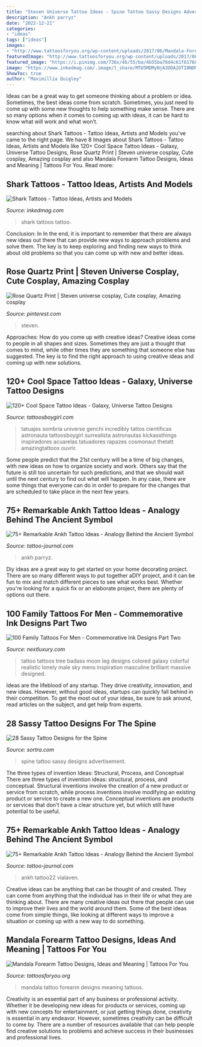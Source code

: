 ```yaml
---
title: "Steven Universe Tattoo Ideas - Spine Tattoo Sassy Designs Advertisement"
description: "Ankh parryz"
date: "2022-12-21"
categories:
- "ideas"
tags: ["ideas"]
images:
- "http://www.tattoosforyou.org/wp-content/uploads/2017/06/Mandala-Forearm-Tattoo-Pictures.jpg"
featuredImage: "http://www.tattoosforyou.org/wp-content/uploads/2017/06/Mandala-Forearm-Tattoo-Pictures.jpg"
featured_image: "https://i.pinimg.com/736x/4b/55/ba/4b55ba76d4c61f61768d1cad941abe28.jpg"
image: "https://www.inkedmag.com/.image/t_share/MTU5MDMyNjA3ODA2OTI0NDM3/feature1.jpg"
ShowToc: true
author: "Maximillia Quigley"
---
```



Ideas can be a great way to get someone thinking about a problem or idea. Sometimes, the best ideas come from scratch. Sometimes, you just need to come up with some new thoughts to help something make sense. There are so many options when it comes to coming up with ideas, it can be hard to know what will work and what won’t.

	

		
searching about Shark Tattoos - Tattoo Ideas, Artists and Models you've came to the right page. We have 8 Images about Shark Tattoos - Tattoo Ideas, Artists and Models like 120+ Cool Space Tattoo Ideas - Galaxy, Universe Tattoo Designs, Rose Quartz Print | Steven universe cosplay, Cute cosplay, Amazing cosplay and also Mandala Forearm Tattoo Designs, Ideas and Meaning | Tattoos For You. Read more:
		
    
## Shark Tattoos - Tattoo Ideas, Artists And Models

<img loading=lazy src="https://www.inkedmag.com/.image/t_share/MTU5MDMyNjA3ODA2OTI0NDM3/feature1.jpg" onerror="this.onerror=null;this.src='https://tse4.mm.bing.net/th?id=OIP.y0pFC5ksS-ewxEFAZWcAaQHaHa&amp;pid=15.1';" alt="Shark Tattoos - Tattoo Ideas, Artists and Models">

_Source: inkedmag.com_

>shark tattoos tattoo. 

	

Conclusion: In
In the end, it is important to remember that there are always new ideas out there that can provide new ways to approach problems and solve them. The key is to keep exploring and finding new ways to think about old problems so that you can come up with new and better ideas.

    
## Rose Quartz Print | Steven Universe Cosplay, Cute Cosplay, Amazing Cosplay

<img loading=lazy src="https://i.pinimg.com/736x/4b/55/ba/4b55ba76d4c61f61768d1cad941abe28.jpg" onerror="this.onerror=null;this.src='https://tse2.mm.bing.net/th?id=OIP.EWWBYU_FwuqUCFUf3tVRIwHaLH&amp;pid=15.1';" alt="Rose Quartz Print | Steven universe cosplay, Cute cosplay, Amazing cosplay">

_Source: pinterest.com_

>steven. 

	

Approaches: How do you come up with creative ideas?
Creative ideas come to people in all shapes and sizes. Sometimes they are just a thought that comes to mind, while other times they are something that someone else has suggested. The key is to find the right approach to using creative ideas and coming up with new solutions.

    
## 120+ Cool Space Tattoo Ideas - Galaxy, Universe Tattoo Designs

<img loading=lazy src="https://cdn.tattoosboygirl.com/wp-content/uploads/2021/07/Space-tattoo-ideas-84.jpg" onerror="this.onerror=null;this.src='https://tse4.mm.bing.net/th?id=OIP.YSxSxYn0lZzxRU9NfmUQWgHaNn&amp;pid=15.1';" alt="120+ Cool Space Tattoo Ideas - Galaxy, Universe Tattoo Designs">

_Source: tattoosboygirl.com_

>tatuajes sombria universe genchi incredibly tattos científicas astronauta tattoosboygirl surrealista astronautas kickassthings inspiradores acuarelas tatuadores rapazes cosmonaut thetatt amazingtattoos ouvrir. 

	

Some people predict that the 21st century will be a time of big changes, with new ideas on how to organize society and work. Others say that the future is still too uncertain for such predictions, and that we should wait until the next century to find out what will happen. In any case, there are some things that everyone can do in order to prepare for the changes that are scheduled to take place in the next few years.

    
## 75+ Remarkable Ankh Tattoo Ideas - Analogy Behind The Ancient Symbol

<img loading=lazy src="https://tattoo-journal.com/wp-content/uploads/2016/08/ankh-tattoo27-650x812.jpg" onerror="this.onerror=null;this.src='https://tse2.mm.bing.net/th?id=OIP.S0R-_GP-BvOZUhu043Su5gHaJQ&amp;pid=15.1';" alt="75+ Remarkable Ankh Tattoo Ideas - Analogy Behind the Ancient Symbol">

_Source: tattoo-journal.com_

>ankh parryz. 

	

Diy ideas are a great way to get started on your home decorating project. There are so many different ways to put together aDIY project, and it can be fun to mix and match different pieces to see what works best. Whether you're looking for a quick fix or an elaborate project, there are plenty of options out there.

    
## 100 Family Tattoos For Men - Commemorative Ink Designs Part Two

<img loading=lazy src="http://nextluxury.com/wp-content/uploads/realistic-galaxy-and-family-of-four-under-tree-tattoo-male-ankles.jpg" onerror="this.onerror=null;this.src='https://tse4.mm.bing.net/th?id=OIP.8rhPqbPE3PaYazvaJx33HwHaHa&amp;pid=15.1';" alt="100 Family Tattoos For Men - Commemorative Ink Designs Part Two">

_Source: nextluxury.com_

>tattoo tattoos tree badass moon leg designs colored galaxy colorful realistic lonely male sky mens inspiration masculine brilliant massive designed. 

	

Ideas are the lifeblood of any startup. They drive creativity, innovation, and new ideas. However, without good ideas, startups can quickly fall behind in their competition. To get the most out of your ideas, be sure to ask around, read articles on the subject, and get help from experts.

    
## 28 Sassy Tattoo Designs For The Spine

<img loading=lazy src="https://www.sortra.com/wp-content/uploads/2014/11/spine-tattoos03.jpg" onerror="this.onerror=null;this.src='https://tse4.mm.bing.net/th?id=OIP.aLCbN48vb9qGbdyRIWPjLAHaLI&amp;pid=15.1';" alt="28 Sassy Tattoo Designs for the Spine">

_Source: sortra.com_

>spine tattoo sassy designs advertisement. 

	

The three types of invention Ideas: Structural, Process, and Conceptual
There are three types of invention ideas: structural, process, and conceptual. Structural inventions involve the creation of a new product or service from scratch, while process inventions involve modifying an existing product or service to create a new one. Conceptual inventions are products or services that don't have a clear structure yet, but which still have potential to be useful.

    
## 75+ Remarkable Ankh Tattoo Ideas - Analogy Behind The Ancient Symbol

<img loading=lazy src="https://tattoo-journal.com/wp-content/uploads/2016/08/ankh-tattoo22-650x650.jpg" onerror="this.onerror=null;this.src='https://tse3.mm.bing.net/th?id=OIP.PDw5tFPsNilZkvKCXLHd8wHaHa&amp;pid=15.1';" alt="75+ Remarkable Ankh Tattoo Ideas - Analogy Behind the Ancient Symbol">

_Source: tattoo-journal.com_

>ankh tattoo22 vialaven. 

	

Creative ideas can be anything that can be thought of and created. They can come from anything that the individual has in their life or what they are thinking about. There are many creative ideas out there that people can use to improve their lives and the world around them. Some of the best ideas come from simple things, like looking at different ways to improve a situation or coming up with a new way to do something.

    
## Mandala Forearm Tattoo Designs, Ideas And Meaning | Tattoos For You

<img loading=lazy src="http://www.tattoosforyou.org/wp-content/uploads/2017/06/Mandala-Forearm-Tattoo-Pictures.jpg" onerror="this.onerror=null;this.src='https://tse4.mm.bing.net/th?id=OIP.fuUwe_Mf8w9uW-wAtMPQzwHaHa&amp;pid=15.1';" alt="Mandala Forearm Tattoo Designs, Ideas and Meaning | Tattoos For You">

_Source: tattoosforyou.org_

>mandala tattoo forearm designs meaning tattoos. 

	

Creativity is an essential part of any business or professional activity. Whether it be developing new ideas for products or services, coming up with new concepts for entertainment, or just getting things done, creativity is essential in any endeavor. However, sometimes creativity can be difficult to come by. There are a number of resources available that can help people find creative solutions to problems and achieve success in their businesses and professional lives.

